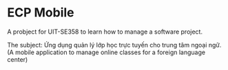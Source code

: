 # ECP Mobile

A probject for UIT-SE358 to learn how to manage a software project.

The subject: Ứng dụng quản lý lớp học trực tuyến cho trung tâm ngoại ngữ. (A mobile application to manage online classes for a foreign language center)
